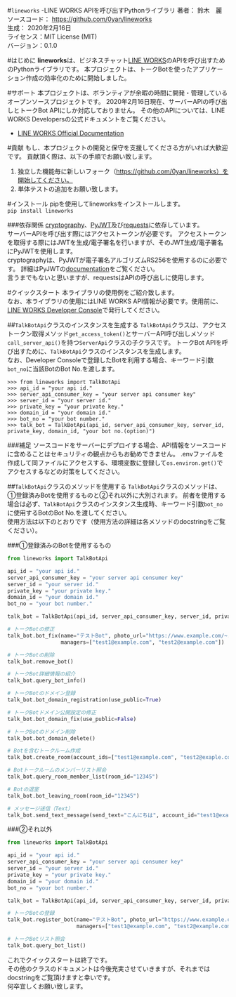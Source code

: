 #`lineworks` -LINE WORKS APIを呼び出すPythonライブラリ 
著者： 鈴木　麗<br>
ソースコード： https://github.com/0yan/lineworks<br>
生成： 2020年2月16日<br>
ライセンス：MIT License (MIT)<br>
バージョン：0.1.0


#はじめに
**lineworks**は、ビジネスチャット[LINE WORKS](https://line.worksmobile.com/jp/)のAPIを呼び出すためのPythonライブラリです。
本プロジェクトは、トークBotを使ったアプリケーション作成の効率化のために開始しました。<br>


#サポート
本プロジェクトは、ボランティアが余暇の時間に開発・管理しているオープンソースプロジェクトです。
2020年2月16日現在、サーバーAPIの呼び出しとトークBot APIにしか対応しておりません。
その他のAPIについては、LINE WORKS Developersの公式ドキュメントをご覧ください。<br>

- [LINE WORKS Official Documentation](https://developers.worksmobile.com/document)


#貢献
もし、本プロジェクトの開発と保守を支援してくださる方がいれば大歓迎です。
貢献頂く際は、以下の手順でお願い致します。

1. 独立した機能毎に新しいフォーク（https://github.com/0yan/lineworks）を開始してください。
2. 単体テストの追加をお願い致します。


#インストール
pipを使用してlineworksをインストールします。<br>
`pip install lineworks`

###依存関係
[cryptography](https://pypi.org/project/cryptography/)、[PyJWT](https://pypi.org/project/PyJWT/)及び[requests](https://pypi.org/project/requests/)に依存しています。<br>
サーバーAPIを呼び出す際にはアクセストークンが必要です。
アクセストークンを取得する際にはJWTを生成/電子署名を行いますが、そのJWT生成/電子署名にPyJWTを使用します。<br>
cryptographyは、PyJWTが電子署名アルゴリズムRS256を使用するのに必要です。
詳細はPyJWTの[documentation](https://pyjwt.readthedocs.io/en/latest/installation.html)をご覧ください。<br>
言うまでもないと思いますが、requestsはAPIの呼び出しに使用します。


#クイックスタート
本ライブラリの使用例をご紹介致します。<br>
なお、本ライブラリの使用にはLINE WORKS API情報が必要です。使用前に、[LINE WORKS Developer Console](https://developers.worksmobile.com/jp/console/openapi/main)で発行してください。<br>

##`TalkBotApi`クラスのインスタンスを生成する
`TalkBotApi`クラスは、アクセストークン取得メソッド`get_access_token()`とサーバーAPI呼び出しメソッド`call_server_api()`を持つ`ServerApi`クラスの子クラスです。
トークBot APIを呼び出すために、`TalkBotApi`クラスのインスタンスを生成します。<br>
なお、Developer Consoleで登録したBotを利用する場合、キーワード引数`bot_no`に当該BotのBot No.を渡します。

```
>>> from lineworks import TalkBotApi
>>> api_id = "your api id."
>>> server_api_consumer_key = "your server api consumer key"
>>> server_id = "your server id."
>>> private_key = "your private key."
>>> domain_id = "your domain id."
>>> bot_no = "your bot number."
>>> talk_bot = TalkBotApi(api_id, server_api_consumer_key, server_id, private_key, domain_id, "your bot no.(option)")
```

###補足
ソースコードをサーバーにデプロイする場合、API情報をソースコードに含めることはセキュリティの観点からもお勧めできません。
.envファイルを作成して同ファイルにアクセスする、環境変数に登録して`os.environ.get()`でアクセスするなどの対策をしてください。

##`TalkBotApi`クラスのメソッドを使用する
`TalkBotApi`クラスのメソッドは、①登録済みBotを使用するものと②それ以外に大別されます。
前者を使用する場合は必ず、`TalkBotApi`クラスのインスタンス生成時、キーワード引数`bot_no`に使用するBotのBot No.を渡してください。<br>
使用方法は以下のとおりです（使用方法の詳細は各メソッドのdocstringをご覧ください）。

###①登録済みのBotを使用するもの
```python
from lineworks import TalkBotApi

api_id = "your api id."
server_api_consumer_key = "your server api consumer key"
server_id = "your server id."
private_key = "your private key."
domain_id = "your domain id."
bot_no = "your bot number."

talk_bot = TalkBotApi(api_id, server_api_consumer_key, server_id, private_key, domain_id, "your bot no.(option)")

# トークBotの修正
talk_bot.bot_fix(name="テストBot", photo_url="https://www.example.com/~.jpg", description="Botの説明を修正しました。",
                 managers=["test1@example.com", "test2@example.com"])

# トークBotの削除
talk_bot.remove_bot()

# トークBot詳細情報の紹介
talk_bot.query_bot_info()

# トークBotのドメイン登録
talk_bot.bot_domain_registration(use_public=True)

# トークBotドメイン公開設定の修正
talk_bot.bot_domain_fix(use_public=False)

# トークBotのドメイン削除
talk_bot.bot_domain_delete()

# Botを含むトークルーム作成
talk_bot.create_room(account_ids=["test1@example.com", "test2@exaple.com"], title="テストルーム")

# Botトークルームのメンバーリスト照会
talk_bot.query_room_member_list(room_id="12345")

# Botの退室
talk_bot.bot_leaving_room(room_id="12345")

# メッセージ送信（Text）
talk_bot.send_text_message(send_text="こんにちは", account_id="test1@example.com")
```

###②それ以外
```python
from lineworks import TalkBotApi

api_id = "your api id."
server_api_consumer_key = "your server api consumer key"
server_id = "your server id."
private_key = "your private key."
domain_id = "your domain id."
bot_no = "your bot number."

talk_bot = TalkBotApi(api_id, server_api_consumer_key, server_id, private_key, domain_id, "your bot no.(option)")

# トークBotの登録
talk_bot.register_bot(name="テストBot", photo_url="https://www.example.com/~.jpg", description="これはテスト用Botです。",
                      managers=["test1@example.com", "test2@example.com"])

# トークBotリスト照会
talk_bot.query_bot_list()
```

これでクイックスタートは終了です。<br>
その他のクラスのドキュメントは今後充実させていきますが、それまではdocstringをご覧頂けますと幸いです。<br>
何卒宜しくお願い致します。
